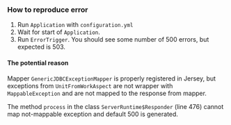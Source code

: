 ### How to reproduce error

1. Run `Application` with `configuration.yml`
2. Wait for start of `Application`.
3. Run `ErrorTrigger`. You should see some number of 500 errors, but expected is 503.

#### The potential reason

Mapper `GenericJDBCExceptionMapper` is properly registered in Jersey, but exceptions from `UnitFromWorkAspect` 
are not wrapper with `MappableException` and are not mapped to the response from mapper.

The method `process` in the class `ServerRuntime$Responder` (line 476) cannot map not-mappable exception and default 500 is generated.  
